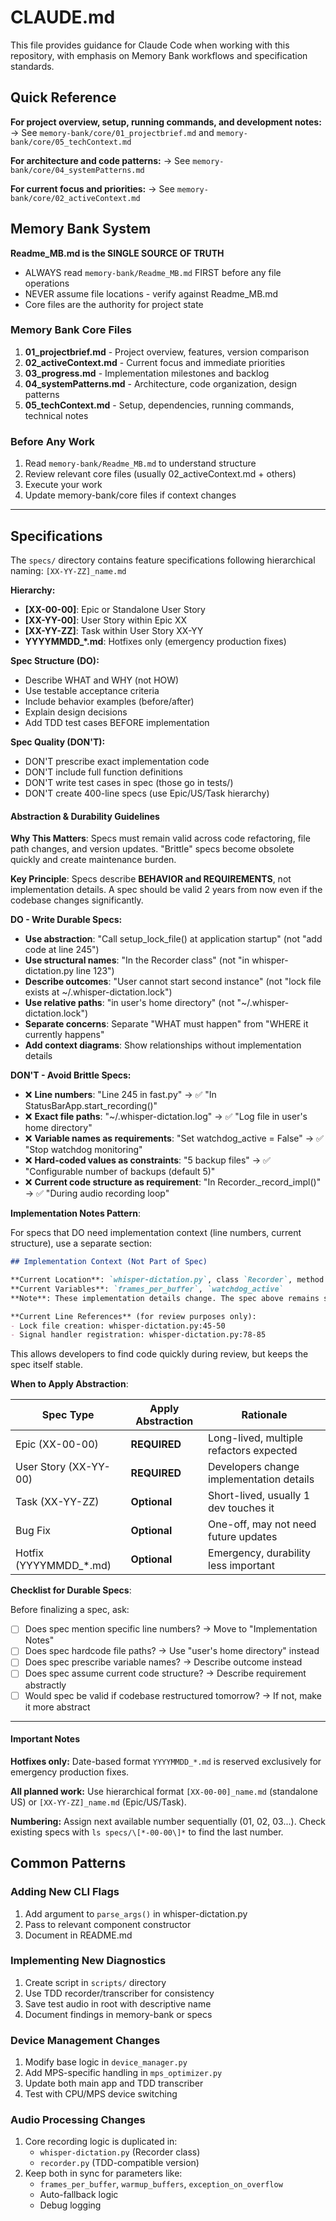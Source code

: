 # CLAUDE.md

This file provides guidance for Claude Code when working with this repository, with emphasis on Memory Bank workflows and specification standards.

## Quick Reference

**For project overview, setup, running commands, and development notes:**
→ See `memory-bank/core/01_projectbrief.md` and `memory-bank/core/05_techContext.md`

**For architecture and code patterns:**
→ See `memory-bank/core/04_systemPatterns.md`

**For current focus and priorities:**
→ See `memory-bank/core/02_activeContext.md`

## Memory Bank System

**Readme_MB.md is the SINGLE SOURCE OF TRUTH**
- ALWAYS read `memory-bank/Readme_MB.md` FIRST before any file operations
- NEVER assume file locations - verify against Readme_MB.md
- Core files are the authority for project state

### Memory Bank Core Files

1. **01_projectbrief.md** - Project overview, features, version comparison
2. **02_activeContext.md** - Current focus and immediate priorities
3. **03_progress.md** - Implementation milestones and backlog
4. **04_systemPatterns.md** - Architecture, code organization, design patterns
5. **05_techContext.md** - Setup, dependencies, running commands, technical notes

### Before Any Work

1. Read `memory-bank/Readme_MB.md` to understand structure
2. Review relevant core files (usually 02_activeContext.md + others)
3. Execute your work
4. Update memory-bank/core files if context changes

---

## Specifications

The `specs/` directory contains feature specifications following hierarchical naming: `[XX-YY-ZZ]_name.md`

**Hierarchy:**
- **[XX-00-00]**: Epic or Standalone User Story
- **[XX-YY-00]**: User Story within Epic XX
- **[XX-YY-ZZ]**: Task within User Story XX-YY
- **YYYYMMDD_*.md**: Hotfixes only (emergency production fixes)

**Spec Structure (DO):**
- Describe WHAT and WHY (not HOW)
- Use testable acceptance criteria
- Include behavior examples (before/after)
- Explain design decisions
- Add TDD test cases BEFORE implementation

**Spec Quality (DON'T):**
- DON'T prescribe exact implementation code
- DON'T include full function definitions
- DON'T write test cases in spec (those go in tests/)
- DON'T create 400-line specs (use Epic/US/Task hierarchy)

#### Abstraction & Durability Guidelines

**Why This Matters**: Specs must remain valid across code refactoring, file path changes, and version updates. "Brittle" specs become obsolete quickly and create maintenance burden.

**Key Principle**: Specs describe **BEHAVIOR and REQUIREMENTS**, not implementation details. A spec should be valid 2 years from now even if the codebase changes significantly.

**DO - Write Durable Specs:**

- **Use abstraction**: "Call setup_lock_file() at application startup" (not "add code at line 245")
- **Use structural names**: "In the Recorder class" (not "in whisper-dictation.py line 123")
- **Describe outcomes**: "User cannot start second instance" (not "lock file exists at ~/.whisper-dictation.lock")
- **Use relative paths**: "in user's home directory" (not "~/.whisper-dictation.lock")
- **Separate concerns**: Separate "WHAT must happen" from "WHERE it currently happens"
- **Add context diagrams**: Show relationships without implementation details

**DON'T - Avoid Brittle Specs:**

- ❌ **Line numbers**: "Line 245 in fast.py" → ✅ "In StatusBarApp.start_recording()"
- ❌ **Exact file paths**: "~/.whisper-dictation.log" → ✅ "Log file in user's home directory"
- ❌ **Variable names as requirements**: "Set watchdog_active = False" → ✅ "Stop watchdog monitoring"
- ❌ **Hard-coded values as constraints**: "5 backup files" → ✅ "Configurable number of backups (default 5)"
- ❌ **Current code structure as requirement**: "In Recorder._record_impl()" → ✅ "During audio recording loop"

**Implementation Notes Pattern**:

For specs that DO need implementation context (line numbers, current structure), use a separate section:

```markdown
## Implementation Context (Not Part of Spec)

**Current Location**: `whisper-dictation.py`, class `Recorder`, method `_record_impl()`
**Current Variables**: `frames_per_buffer`, `watchdog_active`
**Note**: These implementation details change. The spec above remains stable.

**Current Line References** (for review purposes only):
- Lock file creation: whisper-dictation.py:45-50
- Signal handler registration: whisper-dictation.py:78-85
```

This allows developers to find code quickly during review, but keeps the spec itself stable.

**When to Apply Abstraction**:

| Spec Type | Apply Abstraction | Rationale |
|-----------|------------------|-----------|
| Epic (XX-00-00) | **REQUIRED** | Long-lived, multiple refactors expected |
| User Story (XX-YY-00) | **REQUIRED** | Developers change implementation details |
| Task (XX-YY-ZZ) | **Optional** | Short-lived, usually 1 dev touches it |
| Bug Fix | **Optional** | One-off, may not need future updates |
| Hotfix (YYYYMMDD_*.md) | **Optional** | Emergency, durability less important |

**Checklist for Durable Specs**:

Before finalizing a spec, ask:
- [ ] Does spec mention specific line numbers? → Move to "Implementation Notes"
- [ ] Does spec hardcode file paths? → Use "user's home directory" instead
- [ ] Does spec prescribe variable names? → Describe outcome instead
- [ ] Does spec assume current code structure? → Describe requirement abstractly
- [ ] Would spec be valid if codebase restructured tomorrow? → If not, make it more abstract

---

#### Important Notes

**Hotfixes only:** Date-based format `YYYYMMDD_*.md` is reserved exclusively for emergency production fixes.

**All planned work:** Use hierarchical format `[XX-00-00]_name.md` (standalone US) or `[XX-YY-ZZ]_name.md` (Epic/US/Task).

**Numbering:** Assign next available number sequentially (01, 02, 03...). Check existing specs with `ls specs/\[*-00-00\]*` to find the last number.

## Common Patterns

### Adding New CLI Flags
1. Add argument to `parse_args()` in whisper-dictation.py
2. Pass to relevant component constructor
3. Document in README.md

### Implementing New Diagnostics
1. Create script in `scripts/` directory
2. Use TDD recorder/transcriber for consistency
3. Save test audio in root with descriptive name
4. Document findings in memory-bank or specs

### Device Management Changes
1. Modify base logic in `device_manager.py`
2. Add MPS-specific handling in `mps_optimizer.py`
3. Update both main app and TDD transcriber
4. Test with CPU/MPS device switching

### Audio Processing Changes
1. Core recording logic is duplicated in:
   - `whisper-dictation.py` (Recorder class)
   - `recorder.py` (TDD-compatible version)
2. Keep both in sync for parameters like:
   - `frames_per_buffer`, `warmup_buffers`, `exception_on_overflow`
   - Auto-fallback logic
   - Debug logging
